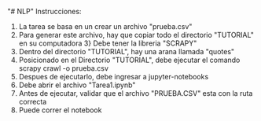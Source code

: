 "# NLP" 
Instrucciones:

1) La tarea se basa en un crear un archivo "prueba.csv"
2) Para generar este archivo, hay que copiar todo el directorio "TUTORIAL" en su computadora
3} Debe tener la libreria "SCRAPY"
4) Dentro del directorio "TUTORIAL", hay una arana llamada "quotes"
5) Posicionado en el Directorio "TUTORIAL", debe ejecutar el comando scrapy crawl -o prueba.csv
6) Despues de ejecutarlo, debe ingresar a jupyter-notebooks
7) Debe abrir el archivo "Tarea1.ipynb"
8) Antes de ejecutar, validar que el archivo "PRUEBA.CSV" esta con la ruta correcta
9) Puede correr el notebook

